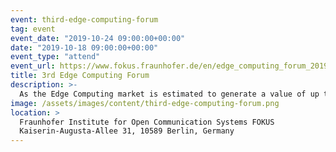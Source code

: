 ```yaml
---
event: third-edge-computing-forum
tag: event
event_date: "2019-10-24 09:00:00+00:00"
date: "2019-10-18 09:00:00+00:00"
event_type: "attend"
event_url: https://www.fokus.fraunhofer.de/en/edge_computing_forum_2019
title: 3rd Edge Computing Forum
description: >-
  As the Edge Computing market is estimated to generate a value of up to 19 Billion EUR by 2023, at the forum the latest technological approaches and their benefits in the area of Edge Computing will be presented to discuss open issues to build an industrial Edge-based ecosystem by making infrastructures interoperable, programmable, secure and easy to use.
image: /assets/images/content/third-edge-computing-forum.png
location: >
  Fraunhofer Institute for Open Communication Systems FOKUS
  Kaiserin-Augusta-Allee 31, 10589 Berlin, Germany
---
```

